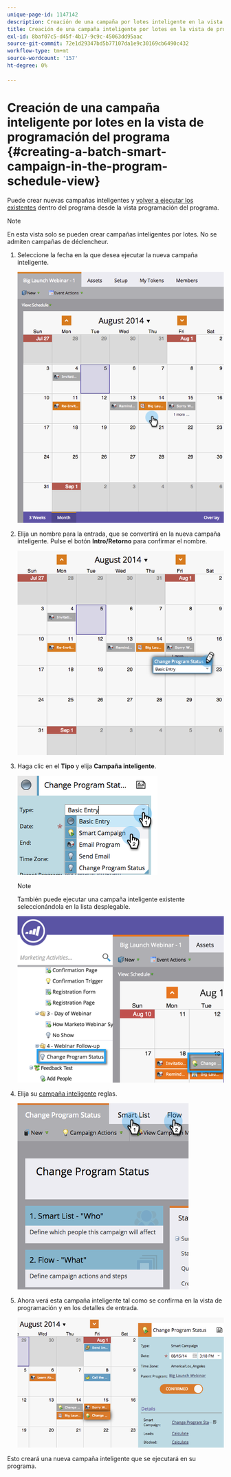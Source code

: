```yaml
---
unique-page-id: 1147142
description: Creación de una campaña por lotes inteligente en la vista de programación del programa - Documentos de Marketo - Documentación del producto
title: Creación de una campaña inteligente por lotes en la vista de programación del programa
exl-id: 8baf07c5-d45f-4b17-9c9c-45063dd95aac
source-git-commit: 72e1d29347bd5b77107da1e9c30169cb6490c432
workflow-type: tm+mt
source-wordcount: '157'
ht-degree: 0%

---
```


# Creación de una campaña inteligente por lotes en la vista de programación del programa {#creating-a-batch-smart-campaign-in-the-program-schedule-view}

Puede crear nuevas campañas inteligentes y [volver a ejecutar los existentes](/help/marketo/product-docs/core-marketo-concepts/programs/program-schedule-view/rerun-a-smart-campaign-in-the-program-schedule-view.md) dentro del programa desde la vista programación del programa.

>[!NOTE]
>
>En esta vista solo se pueden crear campañas inteligentes por lotes. No se admiten campañas de déclencheur.

1. Seleccione la fecha en la que desea ejecutar la nueva campaña inteligente.

   ![](assets/image2014-9-23-15-3a28-3a20.png)

1. Elija un nombre para la entrada, que se convertirá en la nueva campaña inteligente. Pulse el botón **Intro/Retorno** para confirmar el nombre.

   ![](assets/image2014-9-23-15-3a28-3a28.png)

1. Haga clic en el **Tipo** y elija **Campaña inteligente**.

   ![](assets/typechoose.png)

   >[!NOTE]
   >
   >También puede ejecutar una campaña inteligente existente seleccionándola en la lista desplegable.

   ![](assets/four.png)

1. Elija su [campaña inteligente](/help/marketo/product-docs/core-marketo-concepts/smart-campaigns/creating-a-smart-campaign/create-a-new-smart-campaign.md) reglas.

   ![](assets/changeprogramstatus-hands.png)

1. Ahora verá esta campaña inteligente tal como se confirma en la vista de programación y en los detalles de entrada.

   ![](assets/image2014-9-23-15-3a29-3a57.png)

Esto creará una nueva campaña inteligente que se ejecutará en su programa.
